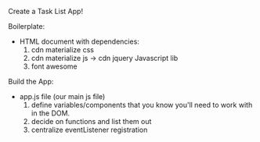 Create a Task List App!

Boilerplate:
* HTML document with dependencies: 
    1) cdn materialize css
    2) cdn materialize js -> cdn jquery Javascript lib
    2) font awesome


Build the App:
* app.js file (our main js file)
    1) define variables/components that you know you'll need to work with in the DOM.
    2) decide on functions and list them out
    3) centralize eventListener registration